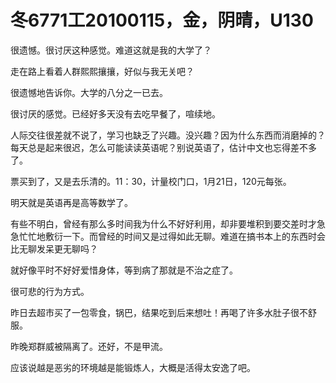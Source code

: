 # 冬6771工20100115，金，阴晴，U130

很遗憾。很讨厌这种感觉。难道这就是我的大学了？

走在路上看着人群熙熙攘攘，好似与我无关吧？

很遗憾地告诉你。大学的八分之一已去。

很讨厌的感觉。已经好多天没有去吃早餐了，喧续地。

人际交往很差就不说了，学习也缺乏了兴趣。没兴趣？因为什么东西而消磨掉的？每天总是起来很迟，怎么可能读读英语呢？别说英语了，估计中文也忘得差不多了。

票买到了，又是去乐清的。11：30，计量校门口，1月21日，120元每张。

明天就是英语再是高等数学了。

有些不明白，曾经有那么多时间我为什么不好好利用，却非要堆积到要交差时才急急忙忙地敷衍一下。而曾经的时间又是过得如此无聊。难道在搞书本上的东西时会比无聊发呆更无聊吗？

就好像平时不好好爱惜身体，等到病了那就是不治之症了。

很可悲的行为方式。

昨日去超市买了一包零食，锅巴，结果吃到后来想吐！再喝了许多水肚子很不舒服。

昨晚郑群威被隔离了。还好，不是甲流。

应该说越是恶劣的环境越是能锻炼人，大概是活得太安逸了吧。
